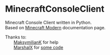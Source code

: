 # MinecraftConsoleClient
Minecraft Console Client written in Python. </br>
Based on [Minecraft Modern](https://wiki.vg/Main_Page) documentation page. </br>

Thanks to: </br>
  [MaksymilianK](https://github.com/MaksymilianK) for help </br>
  [MarshalX](https://gist.github.com/MarshalX) for [some code](https://gist.github.com/MarshalX/40861e1d02cbbc6f23acd3eced9db1a0) </br>

